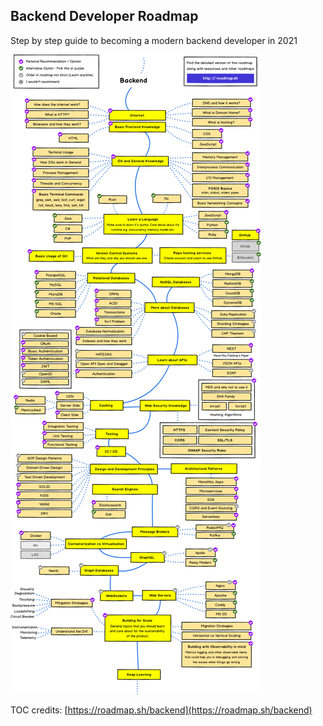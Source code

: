 ## Backend Developer Roadmap
Step by step guide to becoming a modern backend developer in 2021

![index](index.png)

TOC credits: [https://roadmap.sh/backend](https://roadmap.sh/backend)